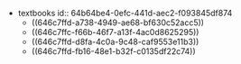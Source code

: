 - textbooks
  id:: 64b64be4-0efc-441d-aec2-f093845df874
	- ((646c7ffd-a738-4949-ae68-bf630c52acc5))
	- ((646c7ffc-f66b-46f7-a13f-4ac0d8625295))
	- ((646c7ffd-d8fa-4c0a-9c48-caf9553e11b3))
	- ((646c7ffd-fb16-48e1-b32f-c0135df22c74))